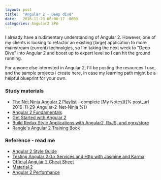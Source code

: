 ```yaml
---
layout: post
title:  "Angular 2 - Deep dive"
date:   2016-11-29 06:00:17 -0600
categories: Angular2 SPA
---
```


I already have a rudimentary understanding of Angular 2. However,
one of my clients is looking to refactor an existing (large) application 
to more mainstream (current) technolgies, so I'm taking the next
week to "Deep Dive" into Angular 2 and boost up to expert level so
I can hit the ground running.

For anyone else interested in Angular 2, I'll be posting the resources 
I use, and the sample projects I create here, in case my learning path
might be a helpful blueprint for your own.

### Study materials

* [The Net Ninja Angular 2 Playlist](https://www.youtube.com/playlist?list=PL4cUxeGkcC9jqhk5RvBiEwHMKSUXPyng0) - complete
    [My Notes]({% post_url 2016-11-29-Angular-2-Net-Ninja %})
* [Angular 2 Fundamentals](http://courses.angularclass.com/p/angular-2-fundamentals/?utm_source=github-awesome-angular-2&utm_medium=open-source&utm_campaign=awesomeangular2)
* [Get Started with Angular 2](https://egghead.io/courses/angular-2-fundamentals)
* [Build Redux Style Applications with Angular2, RxJS, and ngrx/store](https://egghead.io/courses/building-a-time-machine-with-angular-2-and-rxjs)
* [Rangle's Angular 2 Training Book](https://angular-2-training-book.rangle.io/)


### Reference - read me

* [Angular 2 Style Guide](https://angular.io/styleguide)
* [Testing Angular 2.0.x Services and Http with Jasmine and Karma](http://chariotsolutions.com/blog/post/testing-angular-2-0-x-services-http-jasmine-karma/)
* [Official Angular 2 Cheat Sheet](https://angular.io/cheatsheet)
* [Material 2](https://github.com/angular/material2)
* [Angular 2 Performance](https://github.com/mgechev/angular-performance-checklist)